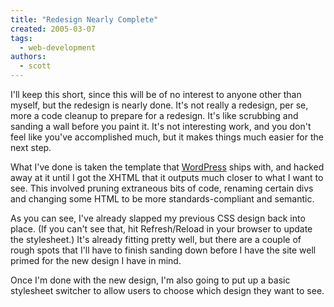 ```yaml
---
title: "Redesign Nearly Complete"
created: 2005-03-07
tags: 
  - web-development
authors: 
  - scott
---
```


I'll keep this short, since this will be of no interest to anyone other than myself, but the redesign is nearly done. It's not really a redesign, per se, more a code cleanup to prepare for a redesign. It's like scrubbing and sanding a wall before you paint it. It's not interesting work, and you don't feel like you've accomplished much, but it makes things much easier for the next step.

What I've done is taken the template that [WordPress](http://www.wordpress.org/) ships with, and hacked away at it until I got the XHTML that it outputs much closer to what I want to see. This involved pruning extraneous bits of code, renaming certain divs and changing some HTML to be more standards-compliant and semantic.

As you can see, I've already slapped my previous CSS design back into place. (If you can't see that, hit Refresh/Reload in your browser to update the stylesheet.) It's already fitting pretty well, but there are a couple of rough spots that I'll have to finish sanding down before I have the site well primed for the new design I have in mind.

Once I'm done with the new design, I'm also going to put up a basic stylesheet switcher to allow users to choose which design they want to see.
